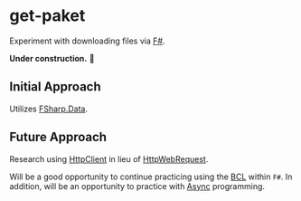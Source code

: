 # get-paket

Experiment with downloading files via [F#](https://fsharp.org/).

**Under construction.**
:construction:

## Initial Approach

Utilizes [FSharp.Data](https://fsharp.github.io/FSharp.Data/library/Http.html).

## Future Approach

Research using [HttpClient](https://docs.microsoft.com/en-us/dotnet/api/system.net.http.httpclient?view=netcore-3.0) in lieu of [HttpWebRequest](https://docs.microsoft.com/en-us/dotnet/api/system.net.httpwebrequest?&view=netcore-3.0).

Will be a good opportunity to continue practicing using the [BCL](https://docs.microsoft.com/en-us/dotnet/api/index) within `F#`. In addition, will be an opportunity to practice with [Async](https://docs.microsoft.com/en-us/dotnet/fsharp/tutorials/asynchronous-and-concurrent-programming/async) programming.
